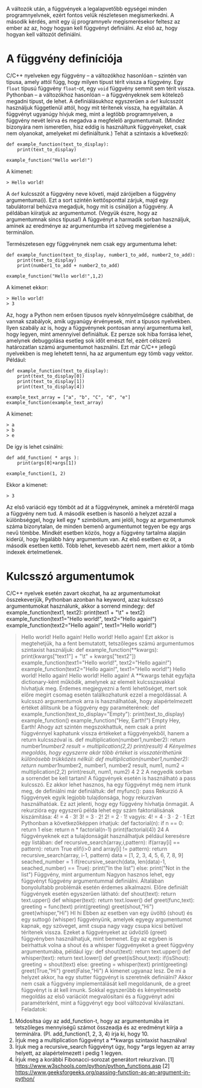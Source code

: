 A változók után, a függvények a legalapvetőbb egységei minden programnyelvnek, ezért fontos
velük részletesen megismerkedni. A második kérdés, amit egy új programnyelv
megismerésekor feltesz az ember az az, hogy hogyan kell függvényt definiálni. Az első az, hogy
hogyan kell változót definiálni.

# A függvény definíciója

C/C++ nyelveken egy függvény – a változókhoz hasonlóan – szintén van típusa, amely attól
függ, hogy milyen típust térít vissza a függvény. Egy `float` típusú függvény `float`-ot, 
egy `void` függvény semmit sem térít vissza. Pythonban – a változókhoz hasonlóan – a függvényeknek
sem kötelező megadni típust, de lehet. A definiálásukhoz egyszerűen a `def` kulcsszót használjuk 
függetlenül attól, hogy mit térítenek vissza, ha egyáltalán.
A függvényt ugyanúgy hívjuk meg, mint a legtöbb programnyelven, a függvény nevét leírva és
megadva a megfelelő argumentumait. (Mindez bizonyára nem ismeretlen, hisz eddig is
használtunk függvényeket, csak nem olyanokat, amelyeket mi definiáltunk.)
Tehát a szintaxis a következő:
```
def example_function(text_to_display):
	print(text_to_display)

example_function("Hello world!")
```
A kimenet:
```
> Hello world!
```
A `def` kulcsszót a függvény neve követi, majd zárójelben a függvény argumentuma(i). Ezt a
sort szintén kettősponttal zárjuk, majd egy tabulátorral behúzva megadjuk, hogy mit is csináljon
a függvény. A példában kiíratjuk az argumentumot. (Vegyük észre, hogy az argumentumnak
sincs típusa!) A függvényt a harmadik sorban használjuk, aminek az eredménye az
argumentumba írt szöveg megjelenése a terminálon.

Természetesen egy függvénynek nem csak egy argumentuma lehet:
```
def example_function(text_to_display, number1_to_add, number2_to_add):
	print(text_to_display)
	print(number1_to_add + number2_to_add)

example_function("Hello world!",1,2)
```
A kimenet ekkor:
```
> Hello world!
> 3
```
Az, hogy a Python nem erősen típusos nyelv könnyelműségre csábíthat, de vannak szabályok,
amik ugyanúgy érvényesek, mint a típusos nyelvekben. Ilyen szabály az is, hogy a függvénynek
pontosan annyi argumentuma kell, hogy legyen, mint amennyivel definiáltuk.
Ez persze sok hiba forrása lehet, amelynek debuggolása esetleg sok időt emészt fel, ezért
célszerű határozatlan számú argumentumot használni. Ezt már C/C++ jellegű nyelvekben is
meg lehetett tenni, ha az argumentum egy tömb vagy vektor. Például:
```
def example_function(text_to_display):
	print(text_to_display[0])
	print(text_to_display[1])
	print(text_to_display[4])
	
example_text_array = ["a", "b", "C", "d", "e"]
example_function(example_text_array)
```
A kimenet:
```
> a
> b
> e
```
De így is lehet csinálni:
```
def add_function( * args ):
	print(args[0]+args[1])

example_function(1, 2)
```
Ekkor a kimenet:
```
> 3
```
Az első variáció egy tömböt ad át a függvénynek, aminek a méretéről maga a függvény nem
tud. A második esetben is hasonló a helyzet azzal a különbséggel, hogy kell egy \* szimbólum,
ami jelöli, hogy az argumentumok száma bizonytalan, de minden bemenő argumentumot
tegyen be egy args nevű tömbbe. Mindkét esetben közös, hogy a függvény tartalma alapján
kiderül, hogy legalább hány argumentum van. Az első esetben ez öt, a második esetben kettő.
Több lehet, kevesebb azért nem, mert akkor a tömb indexek értelmetlenek.


# Kulcsszó argumentumok
C/C++ nyelvek esetén zavart okozhat, ha az argumentumokat összekeverjük, Pythonban
azonban ha keyword, azaz kulcsszó argumentumokat használunk, akkor a sorrend mindegy:
def example_function(text1, text2):
print(text1 + "\t" + text2)
example_function(text1="Hello world!", text2="Hello again!")
example_function(text2="Hello again!", text1="Hello world!")
> Hello world! Hello again!
> Hello world! Hello again!
Ezt akkor is megtehetjük, ha a fent bemutatott, tetszőleges számú argumentumos szintaxist
használjuk:
def example_function(**kwargs):
print(kwargs["text1"] + "\t" + kwargs["text2"])
example_function(text1="Hello world!", text2="Hello again!")
example_function(text2="Hello again!", text1="Hello world!")
> Hello world! Hello again!
> Hello world! Hello again!
A **kwargs tehát egyfajta dictionary-ként működik, amelynek az elemeit kulcsszavakkal
hívhatjuk meg. Érdemes megjegyezni a fenti lehetőséget, mert sok előre megírt csomag esetén
találkozhatunk ezzel a megoldással.
A kulcsszó argumentumok arra is használhatóak, hogy alapértelmezett értéket állítsunk be a
függvény egy paraméterének:
def example_function(text_to_display="Empty"):
print(text_to_display)
example_function()
example_function("Hey, Earth!")
> Empty
> Hey, Earth!
Ahogy azt szintén megszokhattuk, nem csak a print függvénnyel kaphatunk vissza értékeket a
függvényekből, hanem a return kulcsszóval is.
def multiplication(number1,number2):
return number1*number2
result = multiplication(2,2)
print(result)
> 4
Kényelmes megoldás, hogy egyszerre akár több értéket is visszatéríthetünk különösebb
trükközés nélkül:
def multiplication(number1,number2):
return number1*number2, number1, number2
result, num1, num2 = multiplication(2,2)
print(result, num1, num2)
> 4 2 2
A negyedik sorban a sorrendet be kell tartani! A függvények esetén is használható a pass
kulcsszó. Ez akkor lehet hasznos, ha egy függvényt még nem írtunk meg, de definiálni már
definiáltuk:
def myfunc():
pass
Rekurzió
A függvények egyik legjobb tulajdonsága, hogy rekurzívan használhatóak. Ez azt jelenti, hogy
egy függvény hívhatja önmagát. A rekurzióra egy egyszerű példa lehet egy szám faktoriálisának
kiszámítása:
4! = 4 ⋅ 3!
3! = 3 ⋅ 2!
2! = 2 ⋅ 1!
vagyis: 4! = 4 ⋅ 3 ⋅ 2 ⋅ 1
Ezt Pythonban a következőképpen írhatjuk:
def factorial(n):
if n == 0:
return 1
else:
return n * factorial(n-1)
print(factorial(4))
> 24
A függvényeknek ezt a tulajdonságát használhatjuk például keresésre egy listában:
def recursive_search(array,i,pattern):
if(array[i] == pattern):
return True
elif(i>0 and array[i] != pattern):
return recursive_search(array, i-1, pattern)
data = [1, 2, 3, 4, 5, 6, 7, 8, 9]
seached_number = 1
if(recursive_search(data, len(data)-1, seached_number) == True):
print("In the list")
else:
print("Not in the list")
Függvény, mint argumentum
Nagyon hasznos lehet, egy függvényt függvény argumentummal definiálni. Általában
bonyolultabb problémák esetén érdemes alkalmazni.
Előre definiált függvények esetén egyszerűen látható:
def shout(text):
return text.upper()
def whisper(text):
return text.lower()
def greet(func,text):
greeting = func(text)
print(greeting)
greet(shout,"Hi")
greet(whisper,"Hi")
> HI
> hi
Ebben az esetben van egy üvöltő (shout) és egy suttogó (whisper) függvényünk, amelyek egyegy
argumentumot kapnak, egy szöveget, amit csupa nagy vagy csupa kicsi betűvel térítenek
vissza. Ezeket a függvényeket az üdvözlő (greet) függvényben használhatjuk, mint bemenet.
Egy az egyben is beírhattuk volna a shout és a whisper függvényeket a greet függvény
argumentumába, például így:
def shout(text):
return text.upper()
def whisper(text):
return text.lower()
def greet(isShout,text):
if(isShout):
greeting = shout(text)
else:
greeting = whisper(text)
print(greeting)
greet(True,"Hi")
greet(False,"Hi")
A kimenet ugyanaz lesz. De mi a helyzet akkor, ha egy stutter függvényt is szeretnék
definiálni? Akkor nem csak a függvény implementálását kell megoldanunk, de a greet
függvényt is át kell írnunk. Sokkal egyszerűbb és kényelmesebb megoldás az első variációt
megvalósítani és a függvényt adni paraméterként, mint a függvényt egy bool változóval
kiválasztani.
Feladatok:
1. Módosítsa úgy az add_function-t, hogy az argumentumába írt tetszőleges mennyiségű számot összeadja és az eredményt kiírja a terminálra. (Pl. add_function(1, 2, 3, 4) írja ki, hogy 10.
2. Írjuk meg a multiplication függvényt a **kwargs szintaxist használva!
3. Írjuk meg a recursive_search függvényt úgy, hogy *args legyen az array helyett, az alapértelmezett i pedig 1 legyen.
4. Írjuk meg a korábbi Fibonacci-sorozat generátort rekurzívan.
[1] https://www.w3schools.com/python/python_functions.asp [2] https://www.geeksforgeeks.org/passing-function-as-an-argument-in-python/